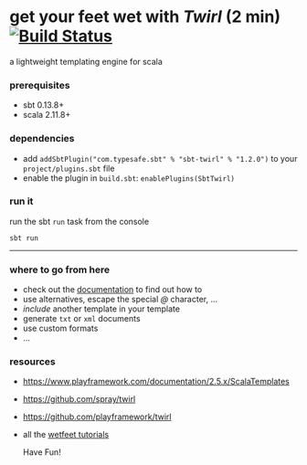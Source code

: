 # get your feet wet with *Twirl* (2 min) [![Build Status](https://travis-ci.org/wetfeet-tutorials/wetfeet.twirl.png?branch=master)](https://travis-ci.org/wetfeet-tutorials/wetfeet.twirl)

a lightweight templating engine for scala

### prerequisites

* sbt 0.13.8+
* scala 2.11.8+

### dependencies

* add `addSbtPlugin("com.typesafe.sbt" % "sbt-twirl" % "1.2.0")` to your `project/plugins.sbt` file
* enable the plugin in `build.sbt`: `enablePlugins(SbtTwirl)`


### run it

run the sbt `run` task from the console

    sbt run


---

### where to go from here

* check out the [documentation](https://www.playframework.com/documentation/2.5.x/ScalaTemplates) to find out how to
 * use alternatives, escape the special *@* character, ...
 * *include* another template in your template
 * generate `txt` or `xml` documents
 * use custom formats
 * ...

### resources

* https://www.playframework.com/documentation/2.5.x/ScalaTemplates
* https://github.com/spray/twirl
* https://github.com/playframework/twirl


* all the [wetfeet tutorials](http://wetfeet.mike-wendler.de/tutorials.html)

  Have Fun!
